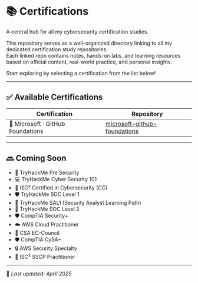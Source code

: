 # 📚 Certifications

A central hub for all my cybersecurity certification studies.

This repository serves as a well-organized directory linking to all my dedicated certification study repositories.  
Each linked repo contains notes, hands-on labs, and learning resources based on official content, real-world practice, and personal insights.

Start exploring by selecting a certification from the list below!

---

## ✅ Available Certifications

| Certification | Repository |
|---------------|------------|
| 🐙 Microsoft · GitHub Foundations | [microsoft-github-foundations](https://github.com/thecyberwesley/microsoft-github-foundations) |

---

## 🔜 Coming Soon

- 🧪 TryHackMe Pre Security  
- 💻 TryHackMe Cyber Security 101  
- 🔐 ISC² Certified in Cybersecurity (CC)  
- 🛡️ TryHackMe SOC Level 1  
- 🧠 TryHackMe SAL1 (Security Analyst Learning Path)  
- 🧰 TryHackMe SOC Level 2  
- 🛡️ CompTIA Security+  
- ☁️ AWS Cloud Practitioner  
- 🧪 CSA EC-Council  
- 🛡️ CompTIA CySA+  
- 🔒 AWS Security Specialty  
- 🔐 ISC² SSCP Practitioner

---

🧠 *Last updated: April 2025*
